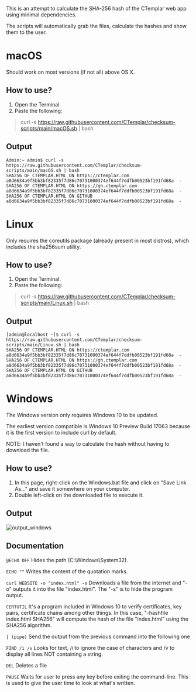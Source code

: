 This is an attempt to calculate the SHA-256 hash of the CTemplar web app using minimal dependencies.

The scripts will automatically grab the files, calculate the hashes and show them to the user. 

# macOS

Should work on most versions (if not all) above OS X.

## How to use?

1. Open the Terminal.
2. Paste the following:
 > curl -s https://raw.githubusercontent.com/CTemplar/checksum-scripts/main/macOS.sh | bash

## Output

```
Admin:~ admin$ curl -s https://raw.githubusercontent.com/CTemplar/checksum-scripts/main/macOS.sh | bash
SHA256 OF CTEMPLAR.HTML ON https://ctemplar.com                    
a8d6634a9f5bb3bf82335f7d86c70731000374ef644f7ddfb00523bf191fd68a  -
SHA256 OF CTEMPLAR.HTML ON https://gh.ctemplar.com                 
a8d6634a9f5bb3bf82335f7d86c70731000374ef644f7ddfb00523bf191fd68a  -
SHA256 OF CTEMPLAR.HTML ON GITHUB                                  
a8d6634a9f5bb3bf82335f7d86c70731000374ef644f7ddfb00523bf191fd68a  -
```

# Linux

Only requires the coreutils package (already present in most distros), which includes the sha256sum utility.

## How to use?

1. Open the Terminal.
2. Paste the following:
 > curl -s https://raw.githubusercontent.com/CTemplar/checksum-scripts/main/Linux.sh | bash

## Output

```
[admin@localhost ~]$ curl -s https://raw.githubusercontent.com/CTemplar/checksum-scripts/main/Linux.sh | bash
SHA256 OF CTEMPLAR.HTML ON https://ctemplar.com                    
a8d6634a9f5bb3bf82335f7d86c70731000374ef644f7ddfb00523bf191fd68a  -
SHA256 OF CTEMPLAR.HTML ON https://gh.ctemplar.com                 
a8d6634a9f5bb3bf82335f7d86c70731000374ef644f7ddfb00523bf191fd68a  -
SHA256 OF CTEMPLAR.HTML ON GITHUB                                  
a8d6634a9f5bb3bf82335f7d86c70731000374ef644f7ddfb00523bf191fd68a  -
```

# Windows

The Windows version only requires Windows 10 to be updated. 

The earliest version compatible is Windows 10 Preview Build 17063 because it is the first version to include curl by default.

NOTE: I haven't found a way to calculate the hash without having to download the file.

## How to use?

1. In this page, right-click on the Windows.bat file and click on "Save Link As..." and save it somewhere on your computer.
2. Double left-click on the downloaded file to execute it.

## Output

![output_windows](https://user-images.githubusercontent.com/80723977/113630222-6bd34700-965f-11eb-92dd-fa32acb2438e.PNG)

## Documentation

`@ECHO OFF`
Hides the path (C:\Windows\System32).

`ECHO ""`
Writes the content of the quotation marks.

`curl WEBSITE -o "index.html" -s`
Downloads a file from the internet and "-o" outputs it into the file "index.html". The "-s" is to hide the program output.

`CERTUTIL`
It's a program included in Windows 10 to verify certificates, key pairs, certificate chains among other things.
In this case, "-hashfile index.html SHA256" will compute the hash of the file "index.html" using the SHA256 algorithm.

`| (pipe)`
Send the output from the previous command into the following one

`FIND /i /v`
Looks for text, /i to ignore the case of characters and /v to display all lines NOT containing a string.

`DEL`
Deletes a file

`PAUSE`
Waits for user to press any key before exiting the command-line.
This is used to give the user time to look at what's written.
